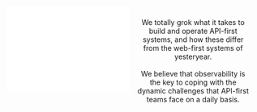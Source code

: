 <div style="display: grid;grid-template-columns: 1fr 1fr; padding: 5px">
  <div style="padding: 2px" markdown="1">
  <img src="https://github.com/resurfaceio/.github/blob/master/profile/Resurface-logo-stacked-white.png" />
  </div>
  <div style="display: grid;place-items: center; text-align:center;" markdown="1">
  <p style="padding: 10px">
    We totally grok what it takes to build and operate API-first systems, and how these differ from the web-first systems of yesteryear. <br /><br />
    We believe that observability is the key to coping with the dynamic challenges that API-first teams face on a daily basis.
    </p>
  </div>
</div>
